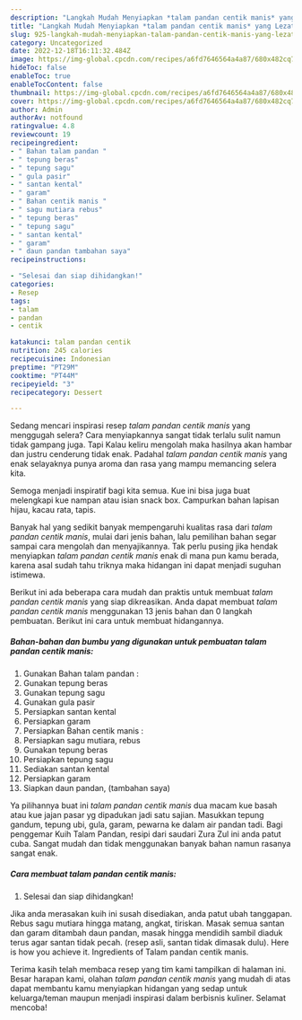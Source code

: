 ```yaml
---
description: "Langkah Mudah Menyiapkan *talam pandan centik manis* yang Lezat}"
title: "Langkah Mudah Menyiapkan *talam pandan centik manis* yang Lezat}"
slug: 925-langkah-mudah-menyiapkan-talam-pandan-centik-manis-yang-lezat
category: Uncategorized
date: 2022-12-18T16:11:32.484Z
image: https://img-global.cpcdn.com/recipes/a6fd7646564a4a87/680x482cq70/talam-pandan-centik-manis-foto-resep-utama.jpg
hideToc: false
enableToc: true
enableTocContent: false
thumbnail: https://img-global.cpcdn.com/recipes/a6fd7646564a4a87/680x482cq70/talam-pandan-centik-manis-foto-resep-utama.jpg
cover: https://img-global.cpcdn.com/recipes/a6fd7646564a4a87/680x482cq70/talam-pandan-centik-manis-foto-resep-utama.jpg
author: Admin
authorAv: notfound
ratingvalue: 4.8
reviewcount: 19
recipeingredient:
- " Bahan talam pandan "
- " tepung beras"
- " tepung sagu"
- " gula pasir"
- " santan kental"
- " garam"
- " Bahan centik manis "
- " sagu mutiara rebus"
- " tepung beras"
- " tepung sagu"
- " santan kental"
- " garam"
- " daun pandan tambahan saya"
recipeinstructions:

- "Selesai dan siap dihidangkan!"
categories:
- Resep
tags:
- talam
- pandan
- centik

katakunci: talam pandan centik 
nutrition: 245 calories
recipecuisine: Indonesian
preptime: "PT29M"
cooktime: "PT44M"
recipeyield: "3"
recipecategory: Dessert

---
```



Sedang mencari inspirasi resep *talam pandan centik manis* yang menggugah selera? Cara menyiapkannya sangat tidak terlalu sulit namun tidak gampang juga. Tapi Kalau keliru mengolah maka hasilnya akan hambar dan justru cenderung tidak enak. Padahal *talam pandan centik manis* yang enak selayaknya punya aroma dan rasa yang mampu memancing selera kita.


Semoga menjadi inspiratif bagi kita semua. Kue ini bisa juga buat melengkapi kue nampan atau isian snack box. Campurkan bahan lapisan hijau, kacau rata, tapis.

Banyak hal yang sedikit banyak mempengaruhi kualitas rasa dari *talam pandan centik manis*, mulai dari jenis bahan, lalu pemilihan bahan segar sampai cara mengolah dan menyajikannya. Tak perlu pusing jika hendak menyiapkan *talam pandan centik manis* enak di mana pun kamu berada, karena asal sudah tahu triknya maka hidangan ini dapat menjadi suguhan istimewa.


Berikut ini ada beberapa cara mudah dan praktis untuk membuat *talam pandan centik manis* yang siap dikreasikan. Anda dapat membuat *talam pandan centik manis* menggunakan 13 jenis bahan dan 0 langkah pembuatan. Berikut ini cara untuk membuat hidangannya.

<!--inarticleads1-->

##### Bahan-bahan dan bumbu yang digunakan untuk pembuatan *talam pandan centik manis*:

1. Gunakan  Bahan talam pandan :
1. Gunakan  tepung beras
1. Gunakan  tepung sagu
1. Gunakan  gula pasir
1. Persiapkan  santan kental
1. Persiapkan  garam
1. Persiapkan  Bahan centik manis :
1. Persiapkan  sagu mutiara, rebus
1. Gunakan  tepung beras
1. Persiapkan  tepung sagu
1. Sediakan  santan kental
1. Persiapkan  garam
1. Siapkan  daun pandan, (tambahan saya)


Ya pilihannya buat ini *talam pandan centik manis* dua macam kue basah atau kue jajan pasar yg dipadukan jadi satu sajian. Masukkan tepung gandum, tepung ubi, gula, garam, pewarna ke dalam air pandan tadi. Bagi penggemar Kuih Talam Pandan, resipi dari saudari Zura Zul ini anda patut cuba. Sangat mudah dan tidak menggunakan banyak bahan namun rasanya sangat enak. 

<!--inarticleads2-->

##### Cara membuat *talam pandan centik manis*:


1. Selesai dan siap dihidangkan!

Jika anda merasakan kuih ini susah disediakan, anda patut ubah tanggapan. Rebus sagu mutiara hingga matang, angkat, tiriskan. Masak semua santan dan garam ditambah daun pandan, masak hingga mendidih sambil diaduk terus agar santan tidak pecah. (resep asli, santan tidak dimasak dulu). Here is how you achieve it. Ingredients of Talam pandan centik manis. 

Terima kasih telah membaca resep yang tim kami tampilkan di halaman ini. Besar harapan kami, olahan *talam pandan centik manis* yang mudah di atas dapat membantu kamu menyiapkan hidangan yang sedap untuk keluarga/teman maupun menjadi inspirasi dalam berbisnis kuliner. Selamat mencoba!
